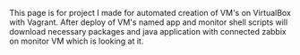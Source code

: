 This page is for project I made for automated creation of VM's on VirtualBox with Vagrant.
After deploy of VM's named app and monitor shell scripts will download necessary packages and java application with connected zabbix on monitor VM which is looking at it.